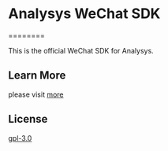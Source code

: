 # Analysys WeChat SDK

========

This is the official WeChat SDK for Analysys.

## Learn More

please visit [more](https://docs.analysys.cn/ark/integration/sdk/wx)


## License

[gpl-3.0](https://www.gnu.org/licenses/gpl-3.0.txt)

